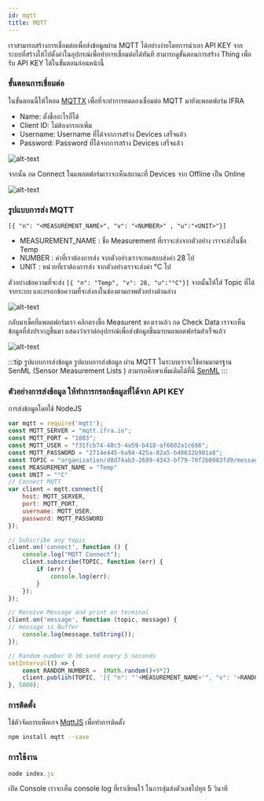 ```yaml
---
id: mqtt
title: MQTT
---
```


เราสามารถสร้างการเชื่อมต่อเพื่อส่งข้อมูลผ่าน MQTT ได้อย่างง่ายโดยการนำเอา API KEY จากระบบที่สร้างให้ไปตั้งค่าในอุปกรณ์เพื่อทำการเชื่อมต่อได้ทันที สามารถดูขั้นตอนการสร้่าง Thing เพื่อรับ API KEY ได้ในขั้นตอนก่อนหน้านี้


### ขั้นตอนการเชื่อมต่อ
ในขั้นตอนนี้ให้โหลด    [MQTTX]([integrations](https://mqttx.app))  เพื่อที่จะทำการทดลองเชื่อมต่อ MQTT มายังแพลตฟอร์ม IFRA 

* Name: ตั้งชื่ออะไรก็ได้
* Client ID: ไม่ต้องกรอกเพิ่ม
* Username: Username ที่ได้จากการสร้าง Devices เสร็จแล้ว
* Password: Password ที่ได้จากการสร้าง Devices เสร็จแล้ว

![alt-text](/img/connect-mqtt.png)

จากนั้น กด Connect ในแพลตฟอร์มเราจะเห็นสถานะที่ Devices จาก Offline เป็น Online

![alt-text](/img/connect-mqtt-check.png)

### รูปแบบการส่ง MQTT

`[{ "n": "<MEASUREMENT_NAME>", "v": "<NUMBER>" , "u":"<UNIT>"}]`


* MEASUREMENT_NAME : ชื่อ Measurement ที่เราจะส่งจากตัวอย่าง เราจะส่งในชื่อ Temp
* NUMBER : ค่าที่เราต้องการส่ง จากตัวอย่างเราจะทดสอบส่งค่า 28 ไป
* UNIT : หน่วยที่เราต้องการส่ง จากตัวอย่างเราจะส่งค่า °C ไป

ตัวอย่างข้อความที่จะส่ง
`[{ "n": "Temp", "v": 28, "u":"°C"}]`
จากนั้นให้ใส่ Topic ที่ได้จากระบบ และกรอกข้อความที่จะส่งลงในช่องตามภาพตัวอย่างด้านล่าง

![alt-text](/img/mqttx-send-data.png)

กลับมาเช็คที่แพลตฟอร์มเรา คลิกตรงชื่อ Measurent ของเราแล้ว กด Check Data เราจะเห็นข้อมูลที่ส่งปรากฎขึ้นมา แสดงว่าเราต่ออุปกรณ์เพื่อส่งข้อมูลขึ้นมาบนแพลตฟอร์มสำเร็จแล้ว

![alt-text](/img/debug-data.png)


:::tip รูปแบบการส่งข้อมูล
รูปแบบการส่งข้อมูล ผ่าน MQTT ในระบบเราจะใช้ตามมาตรฐาน SenML (Sensor Measurement Lists ) สามารถศึกษาเพิ่มเติมได้ที่นี่ 
[SenML](https://tools.ietf.org/html/rfc8428)
:::

### ตัวอย่างการส่งข้อมูล ให้ทำการกรอกข้อมูลที่ได้จาก API KEY 

การส่งข้อมูลโดยใช้ NodeJS
```javascript title="NodeJS"
var mqtt = require('mqtt');
const MQTT_SERVER = "mqtt.ifra.io";   
const MQTT_PORT = "1883";                      
const MQTT_USER = "f31fcb74-48c5-4a59-b418-af6602a1c686";         
const MQTT_PASSWORD = "2714e445-6a94-425a-82a5-b40632b901a8";    
const TOPIC = "organization/d8d74ab3-2689-4343-bf79-78f2b0083fd9/messages"      
const MEASUREMENT_NAME = "Temp"    
const UNIT = "°C"                   
// Connect MQTT
var client = mqtt.connect({
    host: MQTT_SERVER,
    port: MQTT_PORT,
    username: MQTT_USER,
    password: MQTT_PASSWORD
});

// Subscribe any topic
client.on('connect', function () {
    console.log("MQTT Connect");
    client.subscribe(TOPIC, function (err) {
        if (err) {
            console.log(err);
        }
    });
});

// Receive Message and print on terminal
client.on('message', function (topic, message) {
// message is Buffer
    console.log(message.toString());
});

// Random number 0-10 send every 5 seconds
setInterval(() => {
    const RANDOM_NUMBER =  (Math.random()+9*2)
    client.publish(TOPIC, '[{ "n": "'+MEASUREMENT_NAME+'", "v": '+RANDOM_NUMBER+' , "u":"'+UNIT+'"}]');
}, 5000);

```


### การติดตั้ง

ใช้ตัวจัดการแพ็คเกจ [MqttJS](https://www.npmjs.com/package/mqtt) เพื่อทำการติดตั้ง

```bash
npm install mqtt --save
```

### การใช้งาน

```javascript
node index.js
```

เปิด Console เราจะเห็น console log ที่เราเขียนใว้ ในการสุ่มส่งตัวเลขไปทุก 5 วินาที

